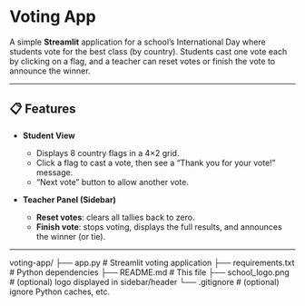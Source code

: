 
# Voting App

A simple **Streamlit** application for a school’s International Day where students vote for the best class (by country). Students cast one vote each by clicking on a flag, and a teacher can reset votes or finish the vote to announce the winner.

---

## 📋 Features

- **Student View**
  - Displays 8 country flags in a 4×2 grid.
  - Click a flag to cast a vote, then see a “Thank you for your vote!” message.
  - “Next vote” button to allow another vote.

- **Teacher Panel (Sidebar)**
  - **Reset votes**: clears all tallies back to zero.
  - **Finish vote**: stops voting, displays the full results, and announces the winner (or tie).

---

voting-app/
├── app.py             # Streamlit voting application
├── requirements.txt   # Python dependencies
├── README.md          # This file
├── school_logo.png    # (optional) logo displayed in sidebar/header
└── .gitignore         # (optional) ignore Python caches, etc.

